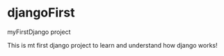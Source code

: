 # djangoFirst
myFirstDjango project

This is mt first django project to learn and understand how django works!
